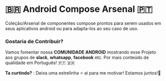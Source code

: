 # 🇧🇷 Android Compose Arsenal 🇵🇹
Coleção/Arsenal de componentes compose prontos para serem usados em seus aplicativos android ou para adapta-los ao seu caso de uso. 

### Gostaria de Contribuir?
Vamos fomentar nossa **COMUNIDADE ANDROID** mostrando esse Projeto aos grupos de **slack**, **whatsapp**, **facebook** etc. Por mais conteúdo de qualidade em Português! 🇵🇹 🇧🇷 


**Ta curtindo?** : Deixa uma estrelinha ⭐ ai para me motivar! Estamos juntos!👊
